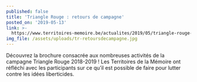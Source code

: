 ```yaml
---
published: false
title: 'Triangle Rouge : retours de campagne'
posted_on: '2019-05-13'
link: >-
  https://www.territoires-memoire.be/actualites/2019/05/triangle-rouge-retours-de-campagne/
img_file: /assets/uploads/tr-retoursdecampagne.jpg
---
```

Découvrez la brochure consacrée aux nombreuses activités de la campagne Triangle Rouge 2018-2019 ! Les Territoires de la Mémoire ont réfléchi avec les participants sur ce qu’il est possible de faire pour lutter contre les idées liberticides.
